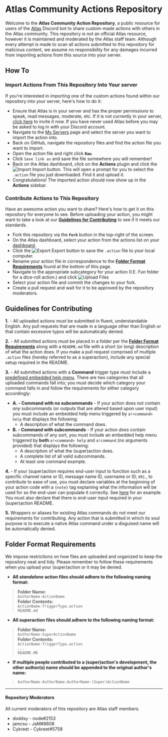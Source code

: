 # Atlas Community Actions Repository
Welcome to the **Atlas Community Action Repository**, a public resource for users of the [Atlas](https://atlasbot.xyz) Discord bot to share custom-made actions with others in the Atlas community. This repository *is not* an official Atlas resource, however it is maintained and moderated by the Atlas staff team. Although every attempt is made to scan all actions submitted to this repository for malicious content, we assume no responsibility for any damages incurred from importing actions from this source into your server.

## How To
### Import Actions From This Repository Into Your server
If you're interested in importing one of the custom actions found within our repository into your server, here's how to do it:
* Ensure that Atlas is in your server and has the proper permissions to speak, read messages, moderate, etc. If it is not currently in your server, [click here](https://atlasbot.xyz/get) to invite it now. If you have never used Atlas before you may be asked to log in with your Discord account.
* Navigate to the [My Servers](https://atlasbot.xyz/@me/guilds) page and select the server you want to import the action into.
* Back on GitHub, navigate the repository files and find the action file you want to import.
* Open the action file and right click **`Raw`**.
* Click `Save link as` and save the file somewhere you will remember!
* Back on the Atlas dashboard, click on the **Actions** plugin and click the ![Import](https://i.imgur.com/cX5eSQ3.png) Import button. This will open a prompt for you to select the `.action` file you just downloaded. Find it and upload it.
* Congratulations! The imported action should now show up in the **Actions** sidebar.

### Contribute Actions to This Repository
Have an awesome action you want to share? Here's how to get it on this repository for everyone to see. Before uploading your action, you might want to take a look at our **[Guidelines for Contributing](https://github.com/doddsy/atlas-custom-actions#guidelines-for-contributing)** to see if it meets our standards.
* Fork this repository via the **`Fork`** button in the top-right of the screen.
* On the Atlas dashboard, select your action from the actions list on your [dashboard](https://atlasbot.xyz/).
* Click the ![Export](https://i.imgur.com/dvXMSce.png) Export button to save the `.action` file to your local computer.
* Rename your action file in correspondence to the **[Folder Format Requirements](https://github.com/doddsy/atlas-custom-actions#folder-format-requirements)** found at the bottom of this page.
* Navigate to the appropriate subcategory for your action (I.E. Fun folder for a dice-roll action.) and click ![Upload Files](https://i.imgur.com/PmO960X.png)
* Select your action file and commit the changes to your fork.
* Create a pull request and wait for it to be approved by the repository moderators.

## Guidelines for Contributing
**1.** - All uploaded actions  _must_  be submitted in fluent, understandable English. Any pull requests that are made in a language other than English or that contain excessive typos will be automatically denied.

**2.** - All submitted actions must be placed in a folder per the **[Folder Format Requirements](https://github.com/doddsy/atlas-custom-actions#folder-format-requirements)** along with a `README.md` file with a short (or long) description of what the action does. If you make a pull request comprised of multiple `.action` files (hereby referred to as a superaction), include any special setup required in the README.

**3.** - All submitted actions with a **Command** trigger type *must* include a [predefined embedded help menu](https://pastebin.com/raw/HiV8ZszK). There are two categories that all uploaded commands fall into; you must decide which category your command falls in and follow the requirements for either category accordingly:
*  **A. - Command with no subcommands** - If your action does not contain *any* subcommands (or outputs that are altered based upon user input) you must include an embedded help menu triggered by `a!<command> help` that displays the following:
	* A description of what the command does.
* **B. - Command with subcommands** - If your action *does* contain subcommands of any sort, you must include an embedded help menu triggered by **both** `a!<command> help` and `a!command` (no arguments provided) that displays the following:
	* A description of what the (super)action does.
	* A complete list of all valid subcommands.
	* At least one command example.

**4.** - If your (super)action requires end-user input to function such as a specific channel name or ID, message name ID, username or ID, etc., to contribute to ease of use, you must declare variables at the beginning of your action code with a `{note}` tag explaining what the information will be used for so the end-user can populate it correctly. See [here](https://i.imgur.com/dVldQxo.png) for an example. You must also declare that there is end-user input required in your (super)action README.

**5.** Wrappers or aliases for existing Atlas commands do not meet our requirements for contributing. Any action that is submitted in which its soul purpose is to execute a native Atlas command under a disguised name will be automatically denied.

## Folder Format Requirements
We impose restrictions on how files are uploaded and organized to keep the repository neat and tidy. Please remember to follow these requirements when you upload your (super)action or it may be denied.
* **All _standalone_ action files should adhere to the following naming format:**
>**Folder Name:**    
>`AuthorName-ActionName`    
>**Folder Contents:**    
>`ActionName-TriggerType.action`    
>`README.md`    
* **All superaction files should adhere to the following naming format:**
>**Folder Name:**    
>`AuthorName-SuperActionName`    
>**Folder Contents:**    
>`ActionName-TriggerType.action`    
>`...`    
>`README.MD`    
* **If multiple people contributed to a (super)action's development, the other author(s) name should be appended to the original author's name:**
>`AuthorName-AuthorName-AuthorName-(Super)ActionName`
-----
#### Repository Moderators
All current moderators of this repository are Atlas staff members.
* doddsy - node#2153
* jamcsu - JaM#8608
* Cykreet - Cykreet#5758
